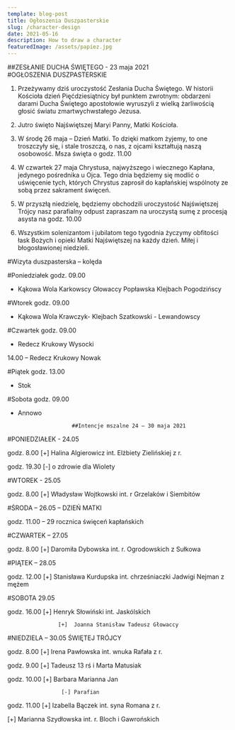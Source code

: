 ```yaml
---
template: blog-post
title: Ogłoszenia Duszpasterskie
slug: /character-design
date: 2021-05-16
description: How to draw a character
featuredImage: /assets/papiez.jpg
---
```


##ZESŁANIE DUCHA ŚWIĘTEGO - 23 maja 2021                                                  
#OGŁOSZENIA DUSZPASTERSKIE

1. Przeżywamy dziś uroczystość Zesłania Ducha Świętego. W historii Kościoła dzień Pięćdziesiątnicy był punktem zwrotnym: obdarzeni darami Ducha Świętego apostołowie wyruszyli z wielką żarliwością głosić światu zmartwychwstałego Jezusa. 

2. Jutro  święto Najświętszej Maryi Panny, Matki Kościoła. 

3. W środę 26 maja – Dzień Matki. To dzięki matkom żyjemy, to one troszczyły się, i stale troszczą, o nas, z ojcami kształtują naszą osobowość. Msza święta o godz. 11.00 

4. W czwartek 27 maja  Chrystusa, najwyższego i wiecznego Kapłana, jedynego pośrednika u Ojca. Tego dnia będziemy się modlić o uświęcenie tych, których Chrystus zaprosił do kapłańskiej wspólnoty ze sobą przez sakrament święceń. 

5. W przyszłą niedzielę, będziemy obchodzili uroczystość Najświętszej Trójcy nasz parafialny odpust zapraszam na uroczystą sumę z procesją asysta na godz. 10.00

6. Wszystkim solenizantom i jubilatom tego tygodnia życzymy obfitości łask Bożych i opieki Matki Najświętszej na każdy dzień. Miłej i błogosławionej niedzieli.

#Wizyta duszpasterska – kolęda

#Poniedziałek godz. 09.00   

- Kąkowa Wola Karkowscy Głowaccy Popławska Klejbach  Pogodzińscy

#Wtorek godz. 09.00  

- Kąkowa Wola Krawczyk- Klejbach Szatkowski - Lewandowscy

#Czwartek godz. 09.00  

- Redecz Krukowy Wysocki
                           
14.00 – Redecz Krukowy Nowak 

#Piątek godz. 13.00 

-  Stok 

#Sobota godz. 09.00 

-  Annowo


                        ##Intencje mszalne 24 – 30 maja 2021

#PONIEDZIAŁEK  - 24.05

godz. 8.00 [+] Halina Algierowicz int. Elżbiety Zielińskiej z r.

godz. 19.30 [-] o zdrowie dla Wiolety

#WTOREK  - 25.05

godz. 8.00 [+] Władysław Wojtkowski int. r Grzelaków i Siembitów

#ŚRODA – 26.05 – DZIEŃ MATKI

godz. 11.00 – 29 rocznica święceń kapłańskich

#CZWARTEK – 27.05

godz. 8.00 [+] Daromiła Dybowska  int. r. Ogrodowskich z Sułkowa

#PIĄTEK – 28.05

godz. 12.00 [+]  Stanisława Kurdupska  int. chrześniaczki Jadwigi Nejman z mężem

#SOBOTA  29.05

godz. 16.00 [+] Henryk Słowiński int. Jaskólskich 

                    [+]  Joanna Stanisław Tadeusz Głowaccy

#NIEDZIELA – 30.05 ŚWIĘTEJ TRÓJCY

godz. 8.00 [+] Irena Pawłowska int. wnuka Rafała z r. 

godz. 9.00 [+] Tadeusz 13 rś i Marta Matusiak

godz. 10.00 [+] Barbara Marianna Jan

                     [-] Parafian

godz. 11.00  [+] Izabella Bączek int. syna Romana z r. 

[+] Marianna Szydłowska int. r. Bloch i Gawrońskich



